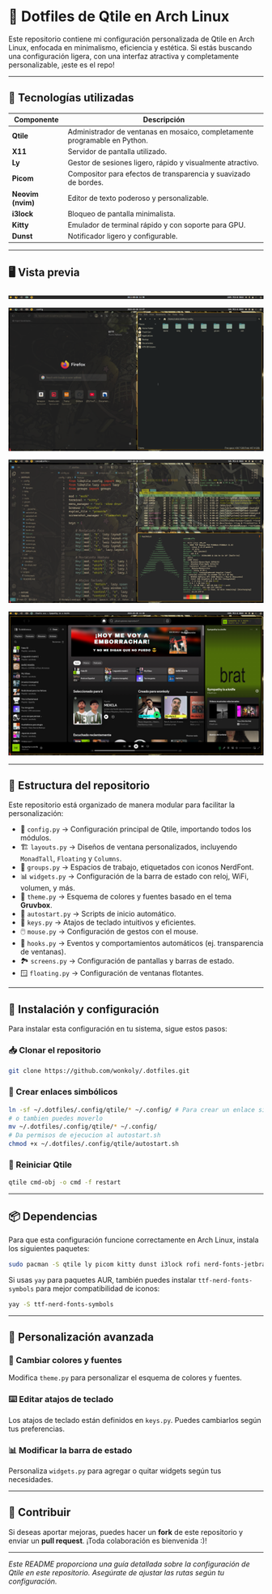# 🎨 Dotfiles de Qtile en Arch Linux

Este repositorio contiene mi configuración personalizada de Qtile en Arch Linux, enfocada en minimalismo, eficiencia y estética. Si estás buscando una configuración ligera, con una interfaz atractiva y completamente personalizable, ¡este es el repo!

---

## 🚀 Tecnologías utilizadas

| Componente | Descripción |
|------------|-------------|
| **Qtile** | Administrador de ventanas en mosaico, completamente programable en Python. |
| **X11** | Servidor de pantalla utilizado. |
| **Ly** | Gestor de sesiones ligero, rápido y visualmente atractivo. |
| **Picom** | Compositor para efectos de transparencia y suavizado de bordes. |
| **Neovim (nvim)** | Editor de texto poderoso y personalizable. |
| **i3lock** | Bloqueo de pantalla minimalista. |
| **Kitty** | Emulador de terminal rápido y con soporte para GPU. |
| **Dunst** | Notificador ligero y configurable. |

---

## 🖥️ Vista previa

![Captura de pantalla de Qtile Barra de estado](img/img_bar.png)

![Captura de pantalla de Firefox y pcman](img/img_firefox.png)

![Captura de pantalla de info del sistema](img/img_info.png)

![Captura de pantalla de Spoty y dunts](img/img_spoty.png)

---

## 📂 Estructura del repositorio

Este repositorio está organizado de manera modular para facilitar la personalización:

- 📜 `config.py` → Configuración principal de Qtile, importando todos los módulos.
- 🏗️ `layouts.py` → Diseños de ventana personalizados, incluyendo `MonadTall`, `Floating` y `Columns`.
- 🏢 `groups.py` → Espacios de trabajo, etiquetados con iconos NerdFont.
- 📊 `widgets.py` → Configuración de la barra de estado con reloj, WiFi, volumen, y más.
- 🎨 `theme.py` → Esquema de colores y fuentes basado en el tema **Gruvbox**.
- 🔄 `autostart.py` → Scripts de inicio automático.
- 🎹 `keys.py` → Atajos de teclado intuitivos y eficientes.
- 🖱️ `mouse.py` → Configuración de gestos con el mouse.
- 🔔 `hooks.py` → Eventos y comportamientos automáticos (ej. transparencia de ventanas).
- 🏞️ `screens.py` → Configuración de pantallas y barras de estado.
- 🪟 `floating.py` → Configuración de ventanas flotantes.

---

## 🔧 Instalación y configuración

Para instalar esta configuración en tu sistema, sigue estos pasos:

### 📥 Clonar el repositorio
```sh
git clone https://github.com/wonkoly/.dotfiles.git
```

### 🔗 Crear enlaces simbólicos
```sh
ln -sf ~/.dotfiles/.config/qtile/* ~/.config/ # Para crear un enlace simbolico 
# o tambien puedes moverlo
mv ~/.dotfiles/.config/qtile/* ~/.config/
# Da permisos de ejecucion al autostart.sh
chmod +x ~/.dotfiles/.config/qtile/autostart.sh 
```

### 🔄 Reiniciar Qtile
```sh
qtile cmd-obj -o cmd -f restart
```

---

## 📦 Dependencias

Para que esta configuración funcione correctamente en Arch Linux, instala los siguientes paquetes:
```sh
sudo pacman -S qtile ly picom kitty dunst i3lock rofi nerd-fonts-jetbrains-mono
```
Si usas `yay` para paquetes AUR, también puedes instalar `ttf-nerd-fonts-symbols` para mejor compatibilidad de iconos:
```sh
yay -S ttf-nerd-fonts-symbols
```

---

## 🎨 Personalización avanzada

### 🔵 Cambiar colores y fuentes
Modifica `theme.py` para personalizar el esquema de colores y fuentes.

### ⌨️ Editar atajos de teclado
Los atajos de teclado están definidos en `keys.py`. Puedes cambiarlos según tus preferencias.

### 📊 Modificar la barra de estado
Personaliza `widgets.py` para agregar o quitar widgets según tus necesidades.

---

## 🤝 Contribuir

Si deseas aportar mejoras, puedes hacer un **fork** de este repositorio y enviar un **pull request**. ¡Toda colaboración es bienvenida :)!

---

*Este README proporciona una guía detallada sobre la configuración de Qtile en este repositorio. Asegúrate de ajustar las rutas según tu configuración.*


